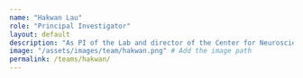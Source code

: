 ```yaml
---
name: "Hakwan Lau"
role: "Principal Investigator"
layout: default
description: "As PI of the Lab and director of the Center for Neuroscience Imaging Research, Hakwan aims to uncover the fundamental reason why humans experience the world differently from other animals."
image: "/assets/images/team/hakwan.png" # Add the image path
permalink: /teams/hakwan/
---
```

